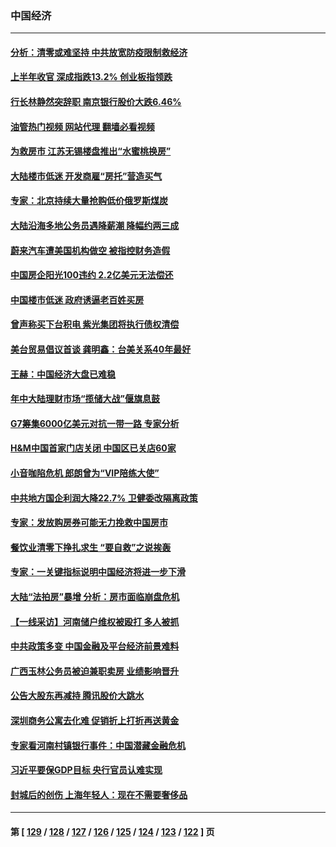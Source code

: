 ### 中国经济
---
#### [分析：清零或难坚持 中共放宽防疫限制救经济](../../pages/ncid283/n13770641.md?07010045) 
#### [上半年收官 深成指跌13.2% 创业板指领跌](../../pages/ncid283/n13770651.md?07010045) 
#### [行长林静然突辞职 南京银行股价大跌6.46%](../../pages/ncid283/n13770633.md?07010045) 
#### [油管热门视频 网站代理 翻墙必看视频](http://209.222.30.114:81/youtube.html?07010045)
#### [为救房市 江苏无锡楼盘推出“水蜜桃换房”](../../pages/ncid283/n13770456.md?07010045) 
#### [大陆楼市低迷 开发商雇“房托”营造买气](../../pages/ncid283/n13770494.md?07010045) 
#### [专家：北京持续大量抢购低价俄罗斯煤炭](../../pages/ncid283/n13770387.md?07010045) 
#### [大陆沿海多地公务员遇降薪潮 降幅约两三成](../../pages/ncid283/n13770359.md?07010045) 
#### [蔚来汽车遭美国机构做空 被指控财务造假](../../pages/ncid283/n13770180.md?07010045) 
#### [中国房企阳光100违约 2.2亿美元无法偿还](../../pages/ncid283/n13770237.md?07010045) 
#### [中国楼市低迷 政府诱逼老百姓买房](../../pages/ncid283/n13770086.md?07010045) 
#### [曾声称买下台积电 紫光集团将执行债权清偿](../../pages/ncid283/n13769819.md?07010045) 
#### [美台贸易倡议首谈 龚明鑫：台美关系40年最好](../../pages/ncid283/n13769663.md?07010045) 
#### [王赫：中国经济大盘已难稳](../../pages/ncid283/n13769665.md?07010045) 
#### [年中大陆理财市场“揽储大战”偃旗息鼓](../../pages/ncid283/n13769713.md?07010045) 
#### [G7筹集6000亿美元对抗一带一路 专家分析](../../pages/ncid283/n13769510.md?07010045) 
#### [H&M中国首家门店关闭 中国区已关店60家](../../pages/ncid283/n13769577.md?07010045) 
#### [小音咖陷危机 郎朗曾为“VIP陪练大使”](../../pages/ncid283/n13769509.md?07010045) 
#### [中共地方国企利润大降22.7% 卫健委改隔离政策](../../pages/ncid283/n13769245.md?07010045) 
#### [专家：发放购房券可能无力挽救中国房市](../../pages/ncid283/n13769001.md?07010045) 
#### [餐饮业清零下挣扎求生 “要自救”之说挨轰](../../pages/ncid283/n13768571.md?07010045) 
#### [专家：一关键指标说明中国经济将进一步下滑](../../pages/ncid283/n13768754.md?07010045) 
#### [大陆“法拍房”暴增 分析：房市面临崩盘危机](../../pages/ncid283/n13768591.md?07010045) 
#### [【一线采访】河南储户维权被殴打 多人被抓](../../pages/ncid283/n13768629.md?07010045) 
#### [中共政策多变 中国金融及平台经济前景难料](../../pages/ncid283/n13768653.md?07010045) 
#### [广西玉林公务员被迫兼职卖房 业绩影响晋升](../../pages/ncid283/n13768431.md?07010045) 
#### [公告大股东再减持 腾讯股价大跳水](../../pages/ncid283/n13768443.md?07010045) 
#### [深圳商务公寓去化难 促销折上打折再送黄金](../../pages/ncid283/n13768167.md?07010045) 
#### [专家看河南村镇银行事件：中国潜藏金融危机](../../pages/ncid283/n13768193.md?07010045) 
#### [习近平要保GDP目标 央行官员认难实现](../../pages/ncid283/n13767737.md?07010045) 
#### [封城后的创伤 上海年轻人：现在不需要奢侈品](../../pages/ncid283/n13767076.md?07010045) 

---
#### 第 [ [129](./129.md?07010045) / [128](./128.md?07010045) / [127](./127.md?07010045) / [126](./126.md?07010045) / [125](./125.md?07010045) / [124](./124.md?07010045) / [123](./123.md?07010045) / [122](./122.md?07010045) ] 页
